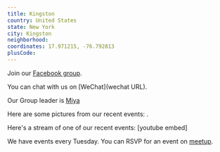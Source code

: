```yaml
---
title: Kingston
country: United States
state: New York
city: Kingston
neighborhood: 
coordinates: 17.971215, -76.792813
plusCode:
---
```

Join our [Facebook group](https://www.facebook.com/groups/free.code.camp.kingston).

You can chat with us on [WeChat](wechat URL).

Our Group leader is [Miya](freecodecamp.org/miya)

Here are some pictures from our recent events:
![]().

Here's a stream of one of our recent events:
[youtube embed]

We have events every Tuesday. You can RSVP for an event on [meetup](meetupurl).
